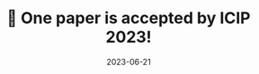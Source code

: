 ---
title: 🎉 One paper is accepted by ICIP 2023!
#summary: Take full control of your personal brand and privacy by migrating away from the big tech platforms!
date: 2023-06-21

# Featured image
# Place an image named `featured.jpg/png` in this page's folder and customize its options here.
# image:
#   caption: 'Image credit: [**Unsplash**](https://unsplash.com)'

# authors:
#   - admin
#   - Ted

# tags:
#   - Academic
#   - Hugo Blox
#   - Markdown
---
